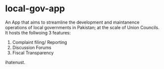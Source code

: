 # local-gov-app

An App that aims to streamline the development and maintanence operations of local governments in Pakistan; at the scale of Union Councils. It hosts the follwoing 3 features:
1) Complaint filing/ Reporting
2) Discussion Forums
3) Fiscal Transparency

ihatenust.
